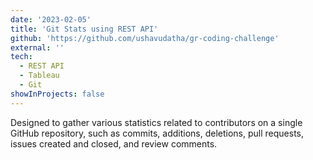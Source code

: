 ```yaml
---
date: '2023-02-05'
title: 'Git Stats using REST API'
github: 'https://github.com/ushavudatha/gr-coding-challenge'
external: ''
tech:
  - REST API
  - Tableau
  - Git
showInProjects: false
---
```


Designed to gather various statistics related to contributors on a single GitHub repository, such as commits, additions, deletions, pull requests, issues created and closed, and review comments.
